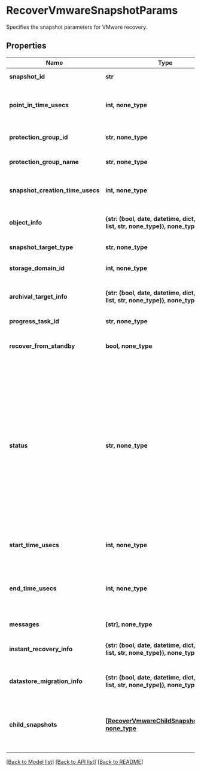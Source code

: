 # RecoverVmwareSnapshotParams

Specifies the snapshot parameters for VMware recovery.

## Properties
Name | Type | Description | Notes
------------ | ------------- | ------------- | -------------
**snapshot_id** | **str** | Specifies the snapshot id. | 
**point_in_time_usecs** | **int, none_type** | Specifies the timestamp (in microseconds. from epoch) for recovering to a point-in-time in the past. | [optional] 
**protection_group_id** | **str, none_type** | Specifies the protection group id of the object snapshot. | [optional] 
**protection_group_name** | **str, none_type** | Specifies the protection group name of the object snapshot. | [optional] 
**snapshot_creation_time_usecs** | **int, none_type** | Specifies the time when the snapshot is created in Unix timestamp epoch in microseconds. | [optional] [readonly] 
**object_info** | **{str: (bool, date, datetime, dict, float, int, list, str, none_type)}, none_type** | Specifies the information about the object for which the snapshot is taken. | [optional] 
**snapshot_target_type** | **str, none_type** | Specifies the snapshot target type. | [optional] [readonly] 
**storage_domain_id** | **int, none_type** | Specifies the ID of the Storage Domain where this snapshot is stored. | [optional] [readonly] 
**archival_target_info** | **{str: (bool, date, datetime, dict, float, int, list, str, none_type)}, none_type** | Specifies the archival target information if the snapshot is an archival snapshot. | [optional] 
**progress_task_id** | **str, none_type** | Progress monitor task id for Recovery of VM. | [optional] [readonly] 
**recover_from_standby** | **bool, none_type** | Specifies that user wants to perform standby restore if it is enabled for this object. | [optional] 
**status** | **str, none_type** | Status of the Recovery. &#39;Running&#39; indicates that the Recovery is still running. &#39;Canceled&#39; indicates that the Recovery has been cancelled. &#39;Canceling&#39; indicates that the Recovery is in the process of being cancelled. &#39;Failed&#39; indicates that the Recovery has failed. &#39;Succeeded&#39; indicates that the Recovery has finished successfully. &#39;SucceededWithWarning&#39; indicates that the Recovery finished successfully, but there were some warning messages. | [optional] [readonly] 
**start_time_usecs** | **int, none_type** | Specifies the start time of the Recovery in Unix timestamp epoch in microseconds. | [optional] [readonly] 
**end_time_usecs** | **int, none_type** | Specifies the end time of the Recovery in Unix timestamp epoch in microseconds. This field will be populated only after Recovery is finished. | [optional] [readonly] 
**messages** | **[str], none_type** | Specify error messages about the object. | [optional] [readonly] 
**instant_recovery_info** | **{str: (bool, date, datetime, dict, float, int, list, str, none_type)}, none_type** | Specifies the info about instant recovery. This is only applicable for RecoverVm. | [optional] 
**datastore_migration_info** | **{str: (bool, date, datetime, dict, float, int, list, str, none_type)}, none_type** | Specifies the info about datastore migration. This is only applicable for RecoverVm. | [optional] 
**child_snapshots** | [**[RecoverVmwareChildSnapshotParams], none_type**](RecoverVmwareChildSnapshotParams.md) | Specifies optional information about any child snapshots of this object. For example a VCD snapshot may have child VM information populated here. | [optional] 

[[Back to Model list]](../README.md#documentation-for-models) [[Back to API list]](../README.md#documentation-for-api-endpoints) [[Back to README]](../README.md)


